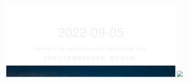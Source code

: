 <!-- [START DAILY SAYING] -->
<!-- Please keep comment here to allow auto update -->
<p align="center">
  <img src="assets/daily-saying/2022-09-05.svg" height="196"/>
  <img src="https://dots365.herokuapp.com?d=2022-09-05" height="196"/>
</p>
<!-- [END DAILY SAYING] -->

<!-- <p align="center">
<img alt="profile views" src="https://komarev.com/ghpvc/?username=bubkoo&color=brightgreen&style=flat-square&label=PROFILE+VIEWS" />
</p> -->
